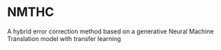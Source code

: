 # NMTHC
A hybrid error correction method based on a generative Neural Machine Translation model with transfer learning
